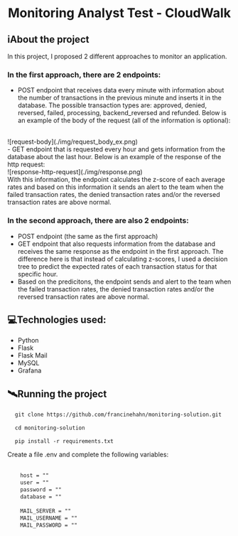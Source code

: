 <h1 align="center">Monitoring Analyst Test - CloudWalk</h1>

## iAbout the project
In this project, I proposed 2 different approaches to monitor an application.

### In the first approach, there are 2 endpoints:
- POST endpoint that receives data every minute with information about the number of transactions in the previous minute and inserts it in the database. The possible transaction types are: approved, denied, reversed, failed, processing, backend_reversed and refunded. Below is an example of the body of the request (all of the information is optional):
<br>
![request-body](./img/request_body_ex.png)
<br>
- GET endpoint that is requested every hour and gets information from the database about the last hour. Below is an example of the response of the http request:
<br>
![response-http-request](./img/response.png)
<br>
With this information, the endpoint calculates the z-score of each average rates and based on this information it sends an alert to the team when the failed transaction rates, the denied transaction rates and/or the reversed transaction rates are above normal.

### In the second approach, there are also 2 endpoints:
- POST endpoint (the same as the first approach)
- GET endpoint that also requests information from the database and receives the same response as the endpoint in the first approach. The difference here is that instead of calculating z-scores, I used a decision tree to predict the expected rates of each transaction status for that specific hour.
- Based on the predicitons, the endpoint sends and alert to the team when the failed transaction rates, the denied transaction rates and/or the reversed transaction rates are above normal.

## 💻Technologies used:
- Python
- Flask
- Flask Mail
- MySQL
- Grafana

## 🛰Running the project
<pre>
  <code>git clone https://github.com/francinehahn/monitoring-solution.git</code>
</pre>

<pre>
  <code>cd monitoring-solution</code>
</pre>

<pre>
  <code>pip install -r requirements.txt</code>
</pre>

Create a file .env and complete the following variables:
<pre>
  <code>
    host = ""
    user = ""
    password = ""
    database = ""

    MAIL_SERVER = ""
    MAIL_USERNAME = ""
    MAIL_PASSWORD = ""
  </code>
</pre>




